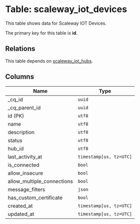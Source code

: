 # Table: scaleway_iot_devices

This table shows data for Scaleway IOT Devices.

The primary key for this table is **id**.

## Relations

This table depends on [scaleway_iot_hubs](scaleway_iot_hubs.md).

## Columns

| Name          | Type          |
| ------------- | ------------- |
|_cq_id|`uuid`|
|_cq_parent_id|`uuid`|
|id (PK)|`utf8`|
|name|`utf8`|
|description|`utf8`|
|status|`utf8`|
|hub_id|`utf8`|
|last_activity_at|`timestamp[us, tz=UTC]`|
|is_connected|`bool`|
|allow_insecure|`bool`|
|allow_multiple_connections|`bool`|
|message_filters|`json`|
|has_custom_certificate|`bool`|
|created_at|`timestamp[us, tz=UTC]`|
|updated_at|`timestamp[us, tz=UTC]`|